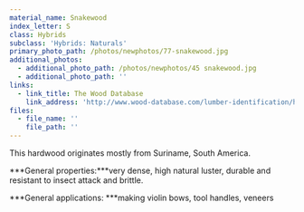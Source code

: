 ```yaml
---
material_name: Snakewood
index_letter: S
class: Hybrids
subclass: 'Hybrids: Naturals'
primary_photo_path: /photos/newphotos/77-snakewood.jpg
additional_photos:
  - additional_photo_path: /photos/newphotos/45 snakewood.jpg
  - additional_photo_path: ''
links:
  - link_title: The Wood Database
    link_address: 'http://www.wood-database.com/lumber-identification/hardwoods/snakewood/'
files:
  - file_name: ''
    file_path: ''
---
```


This hardwood originates mostly from Suriname, South America.&nbsp;

***General properties:***very dense, high natural luster, durable and resistant to insect attack and brittle.

***General applications:&nbsp;***making violin bows, tool handles, veneers